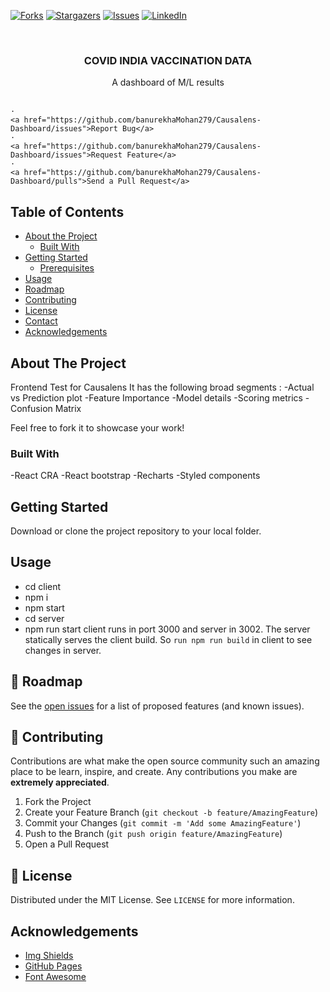 [![Forks][forks-shield]][forks-url]
[![Stargazers][stars-shield]][stars-url]
[![Issues][issues-shield]][issues-url]
[![LinkedIn][linkedin-shield]][linkedin-url]

<!-- PROJECT LOGO -->
<br />
<p align="center">

  <h3 align="center">COVID INDIA VACCINATION DATA</h3>

  <p align="center">
    A dashboard of M/L results
    <br />
   <!-- <a href="https://github.com/banurekhaMohan279/Banurekha-Mohan-Portfolio/"><strong>Explore the docs »</strong></a>
    <br />-->
    <br />

    ·
    <a href="https://github.com/banurekhaMohan279/Causalens-Dashboard/issues">Report Bug</a>
    ·
    <a href="https://github.com/banurekhaMohan279/Causalens-Dashboard/issues">Request Feature</a>
    ·
    <a href="https://github.com/banurekhaMohan279/Causalens-Dashboard/pulls">Send a Pull Request</a>

  </p>
</p>

<!-- TABLE OF CONTENTS -->

## Table of Contents

- [About the Project](#about-the-project)
  - [Built With](#built-with)
- [Getting Started](#getting-started)
  - [Prerequisites](#prerequisites)
    <!--* [Installation](#installation)-->
- [Usage](#usage)
- [Roadmap](#roadmap)
- [Contributing](#contributing)
- [License](#license)
- [Contact](#contact)
- [Acknowledgements](#acknowledgements)

<!-- ABOUT THE PROJECT -->

## About The Project

<!--![Working Model](https://github.com/banurekhaMohan279/Portfolio-V1/blob/master/images/workingModel.gif)-->

Frontend Test for Causalens
It has the following broad segments :
-Actual vs Prediction plot
-Feature Importance
-Model details
-Scoring metrics
-Confusion Matrix

Feel free to fork it to showcase your work!

### Built With

-React CRA
-React bootstrap
-Recharts
-Styled components

<!-- GETTING STARTED -->

## Getting Started

Download or clone the project repository to your local folder.

<!-- USAGE EXAMPLES -->

## Usage

- cd client
- npm i
- npm start
- cd server
- npm run start
  client runs in port 3000 and server in 3002. The server statically serves the client build. So `run npm run build` in client to see changes in server.
  <!-- ROADMAP -->

## 🚧 Roadmap

See the [open issues](https://github.com/banurekhaMohan279/Causalens-Dashboard/issues) for a list of proposed features (and known issues).

<!-- CONTRIBUTING -->

## 🤝 Contributing

Contributions are what make the open source community such an amazing place to be learn, inspire, and create. Any contributions you make are **extremely appreciated**.

1. Fork the Project
2. Create your Feature Branch (`git checkout -b feature/AmazingFeature`)
3. Commit your Changes (`git commit -m 'Add some AmazingFeature'`)
4. Push to the Branch (`git push origin feature/AmazingFeature`)
5. Open a Pull Request

<!-- LICENSE -->

## 📝 License

Distributed under the MIT License. See `LICENSE` for more information.

<!-- ACKNOWLEDGEMENTS -->

## Acknowledgements

- [Img Shields](https://shields.io)
- [GitHub Pages](https://pages.github.com)
- [Font Awesome](https://fontawesome.com)

<!-- MARKDOWN LINKS & IMAGES -->
<!-- https://www.markdownguide.org/basic-syntax/#reference-style-links -->

[forks-shield]: https://img.shields.io/github/forks/banurekhaMohan279/Causalens-Dashboard?style=for-the-badge
[forks-url]: https://github.com/banurekhaMohan279/Causalens-Dashboard/network/members
[stars-shield]: https://img.shields.io/github/stars/banurekhaMohan279/Causalens-Dashboard?style=for-the-badge
[stars-url]: https://github.com/banurekhaMohan279/Causalens-Dashboard/stargazers
[issues-shield]: https://img.shields.io/github/issues/banurekhaMohan279/Causalens-Dashboard?style=for-the-badge
[issues-url]: https://github.com/banurekhaMohan279/Causalens-Dashboard/issues
[linkedin-shield]: https://img.shields.io/badge/-LinkedIn-black.svg?style=flat-square&logo=linkedin&colorB=555
[linkedin-url]: https://www.linkedin.com/in/banurekha/
